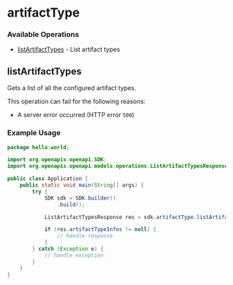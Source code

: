# artifactType

### Available Operations

* [listArtifactTypes](#listartifacttypes) - List artifact types

## listArtifactTypes

Gets a list of all the configured artifact types.

This operation can fail for the following reasons:

* A server error occurred (HTTP error `500`)


### Example Usage

```java
package hello.world;

import org.openapis.openapi.SDK;
import org.openapis.openapi.models.operations.ListArtifactTypesResponse;

public class Application {
    public static void main(String[] args) {
        try {
            SDK sdk = SDK.builder()
                .build();

            ListArtifactTypesResponse res = sdk.artifactType.listArtifactTypes();

            if (res.artifactTypeInfos != null) {
                // handle response
            }
        } catch (Exception e) {
            // handle exception
        }
    }
}
```
